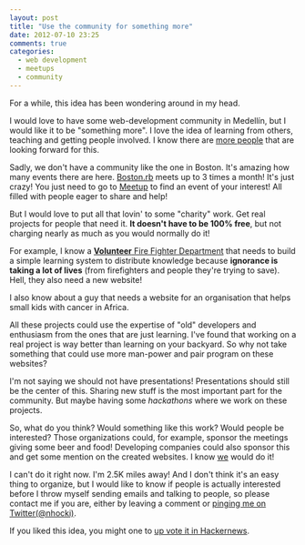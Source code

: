 ```yaml
---
layout: post
title: "Use the community for something more"
date: 2012-07-10 23:25
comments: true
categories: 
  - web development
  - meetups
  - community
---
```


For a while, this idea has been wondering around in my head.

I would love to have some web-development community in Medellín, but I would
like it to be "something more". I love the idea of learning from others,
teaching and getting people involved. I know there are
[more people](http://coffeegrid.org/) that are looking forward for this.

Sadly, we don't have a community like the one in Boston. It's amazing how
many events there are here. [Boston.rb](http://bostonrb.org/) meets up to
3 times a month! It's just crazy! You just need to go to
[Meetup](http://www.meetup.com/) to find an event of your interest! All
filled with people eager to share and help!

But I would love to put all that lovin' to some "charity" work. Get real
projects for people that need it. **It doesn't have to be 100% free**,
but not charging nearly as much as you would normally do it!

For example, I know a [**Volunteer** Fire Fighter Department](http://www.bomberosenvigado.org/)
that needs to build a simple learning system to distribute knowledge because
**ignorance is taking a lot of lives** (from firefighters and people they're
trying to save). Hell, they also need a new website!

I also know about a guy that needs a website for an organisation that helps
small kids with cancer in Africa.

All these projects could use the expertise of "old" developers and enthusiasm
from the ones that are just learning. I've found that working on a real
project is way better than learning on your backyard. So why not take something
that could use more man-power and pair program on these websites?

I'm not saying we should not have presentations! Presentations should still
be the center of this. Sharing new stuff is the most important part for the
community. But maybe having some _hackathons_ where we work on these projects.

So, what do you think? Would something like this work? Would people be
interested? Those organizations could, for example, sponsor the meetings
giving some beer and food! Developing companies could also sponsor this
and get some mention on the created websites. I know
[we](http://www.zinergia.co) would do it!

I can't do it right now. I'm 2.5K miles away! And I don't think it's an
easy thing to organize, but I would like to know if people is actually
interested before I throw myself sending emails and talking to people,
so please contact me if you are, either by leaving a comment or
[pinging me on Twitter(@nhocki)](http://twitter.com/nhocki).

If you liked this idea, you might one to [up vote it in Hackernews](http://news.ycombinator.com/item?id=4227721).